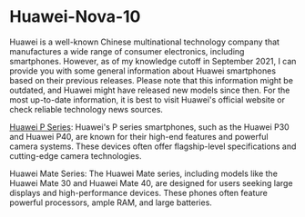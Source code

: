 # Huawei-Nova-10
Huawei is a well-known Chinese multinational technology company that manufactures a wide range of consumer electronics, including smartphones. However, as of my knowledge cutoff in September 2021, I can provide you with some general information about Huawei smartphones based on their previous releases. Please note that this information might be outdated, and Huawei might have released new models since then. For the most up-to-date information, it is best to visit Huawei's official website or check reliable technology news sources.

<a href="https://gadgetaja.com/">Huawei P Series</a>: Huawei's P series smartphones, such as the Huawei P30 and Huawei P40, are known for their high-end features and powerful camera systems. These devices often offer flagship-level specifications and cutting-edge camera technologies.

Huawei Mate Series: The Huawei Mate series, including models like the Huawei Mate 30 and Huawei Mate 40, are designed for users seeking large displays and high-performance devices. These phones often feature powerful processors, ample RAM, and large batteries.
